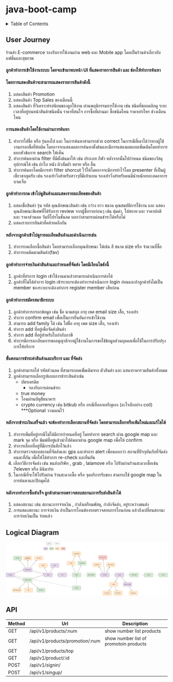 # java-boot-camp

<!-- TABLE OF CONTENTS -->
<details>
  <summary>Table of Contents</summary>
  <ol>
    <li><a href="#user-journey">User Journey</a></li>
    <li><a href="#logical-diagram">Logical Diagram</a></li>
  </ol>
</details>

<!-- TABLE OF CONTENTS -->
## User Journey

ร้านค้า E-commerce รองรับการใช้งานผ่าน web และ Mobile app โดยเป็นร้านค้าเกี่ยวกับ แฟชั่นและสุขภาพ
#### ลูกค้าทำการเข้าใช้งานระบบ โดยจะเข้ามาพบหน้า UI ที่แสดงรายการสินค้า และ ช่องให้ทำการค้นหา 
#### โดยการแสดงสินค้าจะสามารถแสดงรายการสินค้าดังนี้ 
1. แสดงสินค้า Promotion 
2. แสดงสินค้า Top Sales ของเดือนนี้
3. แสดงสินค้า ที่วิเคราะห์รสนิยมของลูกใช้งาน ผ่านพฤติกรรมการใช้งาน เช่น ชนิดที่ชอบคลิกดู ระยะเวลาที่อยู่บนหน้าสินค้าชนิดนั้น ราคาที่สนใจ การซื้อที่ผ่านมา ซื้อชนิดไหน ราคาเท่าไหร ช่วงเดือนไหน
#### การแสดงสินค้าโดยใช้งานผ่านการค้นหา
1. ทำการใส่ชื่อ หรือ รุ่นลงไป และ ในการค้นหาสามารถช่วย correct ในการณีที่เดาได้ว่าทางผู้ใช้งานกรอกชื่อยี่ห้อผิด โดยอาจจะแสดงผลการค้นหาตั้งต้นและมีการแสดงผลแบบเพิ่มเติมโดยทำการแยกหัวข้อการ search ให้เห็น
2. ทำการค้นหาผ่าน filter ที่มีตั้งต้นมาให้ เช่น ประเภท กีฬา หลังจากนั้นไปกำหนด ชนิดของวัสดุอุปกรณ์ได้ เช่น ผ้าใบ หนัง ผิวสัมผัา หยาย หรือ ลื่น
3. ทำการค้นหาโดยมีการทำ filter shorcut ใว้ให้โดยอาจจะมีการทำไว้โดย presenter ที่เป็นผู้เชี่ยวชาญครับ เช่น รองเท้าวิ่งสำหรับสาวๆที่มีเท้าแบน รองเท้าวิ่งสำหรับคนมีน่ำหนักเยอะลดอาการบาดเจ็บ
#### ลูกค้าทำการกด เข้าไปดูสินค้าและแสดงรายละเอียดของสินค้า
1. แสดงชื่อสินค้า รุ่น รหัส คุณลักษณะสินค้า เช่น กว้าง ยาว ขนาด คุณสมบัติการใช้งาน และ แสดงคุณลักษณะพิเศษที่ได้รับการ review จากผู้ซื้อรายก่อนๆ เช่น คุ้มค่า, ใส่สบาย และ ราคาปกติ และ ราคาส่วนลด วันที่โปรโมชั่นลด บอกว่าสามารถผ่อนชำระได้หรือไม่
2. แสดงรายการสินค้าที่คล้ายคลึงกัน
#### หลังจากลูกค้าเข้าไปดูรายละเอียดสินค้าและดำเนินการเช่น
1. ทำการกดเลือกซื้อสินค้า โดยสามารถเลือกคุณลักษณะ ได้เช่น สี ขนาด size หรือ จำนวนที่ซื้อ 
2. ทำการกดติดตามสินค้า(fav)
#### ลูกค้าทำการจ่ายเงินค่าสินค้าและกำหนดที่จัดส่ง โดยมีเงือนไขดังนี้
1. ลูกค้าที่ทำการ login เข้าใช้งานมาแล้วสามารถดำเนินการต่อได้
2. ลูกค้าที่ไม่ได้ทำการ login เข้าระบบจะต้องทำการดำเนินการ login ก่อนและถ้าลูกค้ายังไม่เป็น member ของระบบจะต้องทำการ register member เสียก่อน
#### ลูกค้าทำการสมัครสมาชิกระบบ
1. ลูกค้าทำการกรอกข้อมูล เช่น ชื่อ นามสกุล อายุ เพศ email size เสื้อ, รองเท้า
2. ทำการ confirm email เพื่อเป็นการยืนยันการเข้าใช้งาน
3. สามารถ add family ได้ เช่น ใส่ชื่อ อายุ เพศ size เสื้อ, รองเท้า
4. ทำการ add ที่อยู่เพื่อจัดส่งสินค้า
5. ทำการ add ที่อยู่สำหรับใบกำกับภาษี
6. ทำการมีการละเอียดการขออนุญาติจากผู้ใช้งานในการขอใช้ข้อมูลส่วนบุคคลเพื่อใช้ในการปรับปรุงการให้บริการ
#### ขั้นตอนการชำระค่าสินค้าและบริการ และ ที่จัดส่ง
1. ลูกค้าสามารถใส่ รหัสส่วนลด ที่สามารถลดเพ่ิ่มเติมจาก ตัวสินค้า และ แสดงราคารวมสินค้าทั้งหมด
2. ลูกค้าสามารถเลือกรูปแบบการชำระสินค้าเช่น
   - บัตรเครดิต
     - รองรับการผ่อนชำระ
   - true money
   - โอนผ่านบัญชีธนาคาร
   - crypto currency เช่น bitkub หรือ กรณีที่ออกเหรีญเอง (อะไรสักอย่าง coil) ***Optional วางแผนไว้
#### หลังจากชำระเงินเสร็จแล้ว จะต้องทำการเลือกสถานที่จัดส่ง โดยสามารถเลือกหรือเพ่ิมใหม่และแก้ไขได้
1. ทำการเพิ่มที่อยู่กรณีไม่ได้มีการกำหนดที่อยู่ โดยทำการ search ผ่าน google map และ mark จุด หรือ พิมพ์ที่อยู่แล้วนำไปค้นหาผ่าน google map เพื่อให้ confirm 
2. ทำการเลือกที่อยู่ที่มีการบันทึกไว้แล้ว
3. ทำการตรวจสอบสถานที่จัดส่งและ gps และทำการ alert เพื่อนบอกว่า สถานที่ปัจจุบันกับที่จัดส่งคนละที่กัน เพื่อให้ได้ทำการ re-check และยืนยัน
4. เลือกวิธีการจัดส่ง เช่น ขนส่งบริษัท , grab , lalamove หรือ ไปรับผ่านร้านสะดวกซื้อเช่น 7eleven หรือ มินิมาร์ท
5. ในกรณีที่จะให้ไปรับผ่าน ร้านสะดวกซื้อ หรือ จุดบริการรับของ สามารถใช้ google map ในการค้นหาและปักมุดได้

#### หลังจากทำการซื้อสำเร็จ ลูกค้าสามารถตรวจสอบสถานะการรับส่งสินค้าได้
1. แสดงสถานะ เช่น สถานะการจ่ายเงิน , กำลังเตรียมพัสดุ, กำลังจัดส่ง, อยู่ระหว่างขนส่ง
2. การแสดงสถานะ การจ่ายเงิน ถ้าเป็นการโอนต้องรอตรวจสอบการโอนก่อน แล้วถึงเปลี่ยนสถานะการจ่ายเงินเป็น จ่ายแล้ว

## Logical Diagram
![image](https://github.com/gambitmis/java-boot-camp/blob/main/java-boot-camp-week1.png?raw=true)

## API 
| Method  | Url | Description |
| ------------- | ------------- | ------------- |
| GET | /api/v1/products/:num  | show number list products 
| GET | /api/v1/products/promotion/:num | show number list of promotoin products
| GET | /api/v1/products/top
| GET | /api/v1/product/:id
| POST | /api/v1/signin/
| POST | /api/v1/singup/



